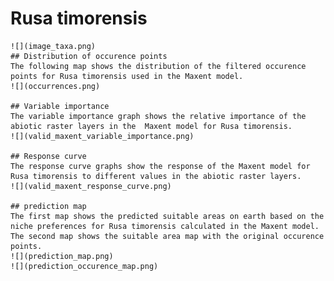# Rusa timorensis 
    ![](image_taxa.png) 
    ## Distribution of occurence points 
    The following map shows the distribution of the filtered occurence points for Rusa timorensis used in the Maxent model. 
    ![](occurrences.png)
    
    ## Variable importance 
    The variable importance graph shows the relative importance of the abiotic raster layers in the  Maxent model for Rusa timorensis. 
    ![](valid_maxent_variable_importance.png)
    
    ## Response curve 
    The response curve graphs show the response of the Maxent model for Rusa timorensis to different values in the abiotic raster layers. 
    ![](valid_maxent_response_curve.png)
    
    ## prediction map 
    The first map shows the predicted suitable areas on earth based on the niche preferences for Rusa timorensis calculated in the Maxent model. The second map shows the suitable area map with the original occurence points. 
    ![](prediction_map.png)
    ![](prediction_occurence_map.png)
    
